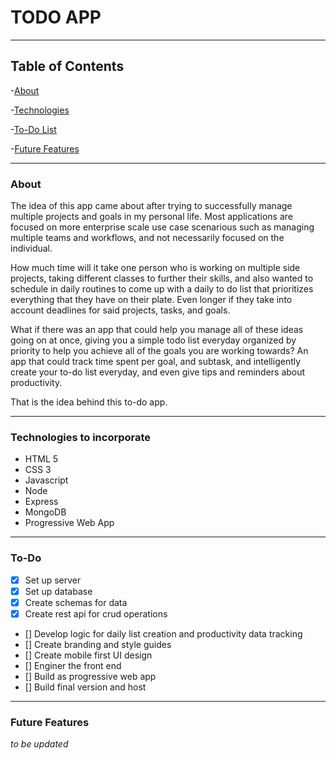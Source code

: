 # TODO APP
---
## Table of Contents
-[About](#about)

-[Technologies](#technologies-to-incorporate)

-[To-Do List](#to-do)

-[Future Features](#future-features)


---
### About
The idea of this app came about after trying to successfully manage multiple projects and goals in my personal life. Most applications are focused on more enterprise scale use case scenarious such as managing multiple teams and workflows, and not necessarily focused on the individual. 

How much time will it take one person who is working on multiple side projects, taking different classes to further their skills, and also wanted to schedule in daily routines to come up with a daily to do list that prioritizes everything that they have on their plate. Even longer if they take into account deadlines for said projects, tasks, and goals. 

What if there was an app that could help you manage all of these ideas going on at once, giving you a simple todo list everyday organized by priority to help you achieve all of the goals you are working towards? An app that could track time spent per goal, and subtask, and intelligently create your to-do list everyday, and even give tips and reminders about productivity. 

That is the idea behind this to-do app.

---

### Technologies to incorporate 
- HTML 5
- CSS 3
- Javascript 
- Node
- Express
- MongoDB
- Progressive Web App

---
### To-Do
- [x] Set up server
- [x] Set up database
- [x] Create schemas for data
- [x] Create rest api for crud operations
- [] Develop logic for daily list creation and productivity data tracking
- [] Create branding and style guides
- [] Create mobile first UI design
- [] Enginer the front end
- [] Build as progressive web app
- [] Build final version and host

---
### Future Features 
*to be updated*

